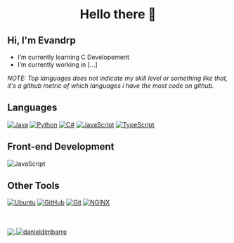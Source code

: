 <h1 align="center">Hello there  👋</h1>

## Hi, I'm Evandrp

- I’m currently learning C Developement
- I’m currently working in [...]

*NOTE: Top languages does not indicate my skill level or something like that, it's a github metric of which languages i have the most code on github.*

## Languages

[![Java](https://img.shields.io/badge/Java-FF002B?style=for-the-badge&logo=Java)](https://oracle.com/java)
[![Python](https://img.shields.io/badge/Python-3617FF?style=for-the-badge&logo=Python)](https://www.python.org/)
[![C#](https://img.shields.io/badge/CSharp-04B404?style=for-the-badge&logo=C#)](https://docs.microsoft.com/en-us/dotnet/csharp/)
[![JavaScript](https://img.shields.io/badge/JavaScript-DF013A?style=for-the-badge&logo=javascript&logoColor=fff)](https://www.javascript.com/)
[![TypeScript](https://img.shields.io/badge/TypeScript-007acc?style=for-the-badge&logo=typescript&logoColor=fff)](https://www.typescriptlang.org/)

## Front-end Development

![JavaScript](https://img.shields.io/badge/JavaScript-DF013A?style=for-the-badge&logo=javascript&logoColor=fff)

## Other Tools

[![Ubuntu](https://img.shields.io/badge/Ubuntu-FF5784?style=for-the-badge&logo=Ubuntu)](https://ubuntu.com/)
[![GitHub](https://img.shields.io/badge/GitHub-04B404?style=for-the-badge&logo=GitHub)](https://github.com)
[![Git](https://img.shields.io/badge/Git-FA5858?style=for-the-badge&logo=Git)](https://git-scm.com/)
[![NGINX](https://img.shields.io/badge/NGINX-269539?style=for-the-badge&logo=nginx&logoColor=fff)](https://www.nginx.com/)

<br />
<br />

<a href="https://github.com/iLudiiido/iLudiiido">
  <img align="center" src="https://github-readme-stats.anuraghazra1.vercel.app/api/top-langs/?username=danieldimbarre&theme=radical" />
</a>
<a href="https://github.com/iLudiiido/iLudiiido">
  <img align="center" src="https://github-readme-stats.anuraghazra1.vercel.app/api?username=danieldimbarre&show_icons=true&theme=radical&line_height=27" alt="danieldimbarre" />
</a>

